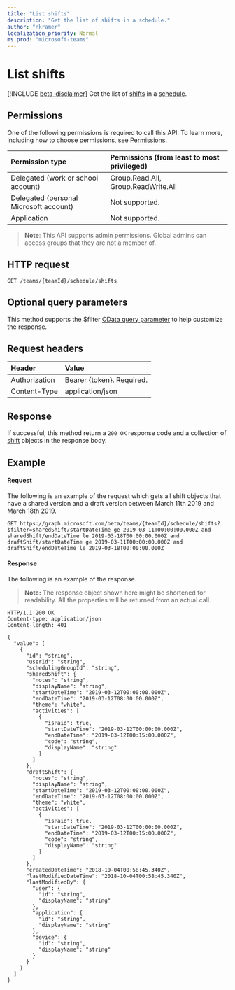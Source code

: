 ```yaml
---
title: "List shifts"
description: "Get the list of shifts in a schedule."
author: "nkramer"
localization_priority: Normal
ms.prod: "microsoft-teams"
---
```


# List shifts

[!INCLUDE [beta-disclaimer](../../includes/beta-disclaimer.md)]
Get the list of [shifts](../resources/shift.md) in a [schedule](../resources/schedule.md).

## Permissions

One of the following permissions is required to call this API. To learn more, including how to choose permissions, see [Permissions](/graph/permissions-reference).

|Permission type      | Permissions (from least to most privileged)              |
|:--------------------|:---------------------------------------------------------|
|Delegated (work or school account) | Group.Read.All, Group.ReadWrite.All    |
|Delegated (personal Microsoft account) | Not supported.    |
|Application | Not supported. |

> **Note**: This API supports admin permissions. Global admins can access groups that they are not a member of.

## HTTP request

<!-- { "blockType": "ignored" } -->

```http
GET /teams/{teamId}/schedule/shifts
```

## Optional query parameters
This method supports the $filter [OData query parameter](/graph/query-parameters) to help customize the response.

## Request headers

| Header       | Value |
|:---------------|:--------|
| Authorization  | Bearer {token}. Required.  |
| Content-Type  | application/json  |

## Response

If successful, this method return a `200 OK` response code and a collection of [shift](../resources/shift.md) objects in the response body.

## Example

#### Request

The following is an example of the request which gets all shift objects that have a shared version and a draft version between March 11th 2019 and March 18th 2019.
<!-- {
  "blockType": "request",
  "name": "shift-list"
}-->
```http
GET https://graph.microsoft.com/beta/teams/{teamId}/schedule/shifts?$filter=sharedShift/startDateTime ge 2019-03-11T00:00:00.000Z and sharedShift/endDateTime le 2019-03-18T00:00:00.000Z and draftShift/startDateTime ge 2019-03-11T00:00:00.000Z and draftShift/endDateTime le 2019-03-18T00:00:00.000Z
```

#### Response

The following is an example of the response. 

>**Note:** The response object shown here might be shortened for readability. All the properties will be returned from an actual call.
<!-- {
  "blockType": "response",
  "truncated": true,
  "@odata.type": "microsoft.graph.shift"
} -->

```http
HTTP/1.1 200 OK
Content-type: application/json
Content-length: 401

{
  "value": [
    {
      "id": "string",
      "userId": "string",
      "schedulingGroupId": "string",
      "sharedShift": {
        "notes": "string",
        "displayName": "string",
        "startDateTime": "2019-03-12T00:00:00.000Z",
        "endDateTime": "2019-03-12T08:00:00.000Z",
        "theme": "white",
        "activities": [
          {
            "isPaid": true,
            "startDateTime": "2019-03-12T00:00:00.000Z",
            "endDateTime": "2019-03-12T00:15:00.000Z",
            "code": "string",
            "displayName": "string"
          }
        ]
      },
      "draftShift": {
        "notes": "string",
        "displayName": "string",
        "startDateTime": "2019-03-12T00:00:00.000Z",
        "endDateTime": "2019-03-12T08:00:00.000Z",
        "theme": "white",
        "activities": [
          {
            "isPaid": true,
            "startDateTime": "2019-03-12T00:00:00.000Z",
            "endDateTime": "2019-03-12T00:15:00.000Z",
            "code": "string",
            "displayName": "string"
          }
        ]
      },
      "createdDateTime": "2018-10-04T00:58:45.340Z",
      "lastModifiedDateTime": "2018-10-04T00:58:45.340Z",
      "lastModifiedBy": {
        "user": {
          "id": "string",
          "displayName": "string"
        },
        "application": {
          "id": "string",
          "displayName": "string"
        },
        "device": {
          "id": "string",
          "displayName": "string"
        }
      }
    }
  ]
}
```

<!-- uuid: 8fcb5dbc-d5aa-4681-8e31-b001d5168d79
2015-10-25 14:57:30 UTC -->
<!--
{
  "type": "#page.annotation",
  "description": "Get the list of shifts in this schedule",
  "keywords": "",
  "section": "documentation",
  "tocPath": "",
  "suppressions": [
    "Error: /api-reference/beta/api/shift-list.md:\r\n      Exception processing links.\r\n    System.ArgumentException: Link Definition was null. Link text: !INCLUDE [beta-disclaimer](../../includes/beta-disclaimer.md)\r\n      at ApiDoctor.Validation.DocFile.get_LinkDestinations()\r\n      at ApiDoctor.Validation.DocSet.ValidateLinks(Boolean includeWarnings, String[] relativePathForFiles, IssueLogger issues, Boolean requireFilenameCaseMatch, Boolean printOrphanedFiles)"
  ]
}
-->
